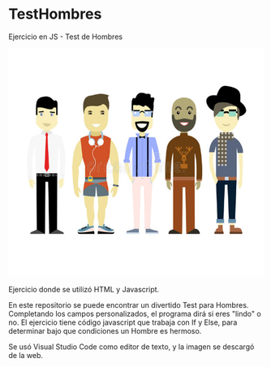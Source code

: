 # TestHombres
Ejercicio en JS - Test de Hombres

<img width=900 height=450 src="https://github.com/Pedro410Ar/TestHombres/blob/master/tipoHombres.jpg"/>

Ejercicio donde se utilizó HTML y Javascript.

En este repositorio se puede encontrar un divertido Test para Hombres. Completando los campos personalizados, el programa dirá si eres "lindo" o no. 
El ejercicio tiene código javascript que trabaja con If y Else, para determinar bajo que condiciones un Hombre es hermoso.  

Se usó Visual Studio Code como editor de texto, y la imagen se descargó de la web. 
